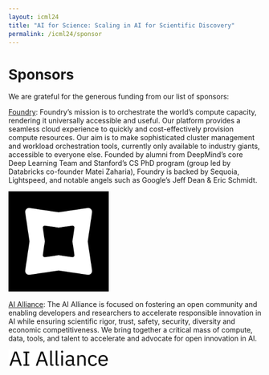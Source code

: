 ```yaml
---
layout: icml24
title: "AI for Science: Scaling in AI for Scientific Discovery"
permalink: /icml24/sponsor
---
```


# Sponsors

We are grateful for the generous funding from our list of sponsors:

[Foundry](https://www.mlfoundry.com/): Foundry’s mission is to orchestrate the world’s compute capacity, rendering it universally accessible and useful. Our platform provides a seamless cloud experience to quickly and cost-effectively provision compute resources. Our aim is to make sophisticated cluster management and workload orchestration tools, currently only available to industry giants, accessible to everyone else. Founded by alumni from DeepMind’s core Deep Learning Team and Stanford’s CS PhD program (group led by Databricks co-founder Matei Zaharia), Foundry is backed by Sequoia, Lightspeed, and notable angels such as Google’s Jeff Dean & Eric Schmidt. 

<img src="./assets/images/foundry.png" width="200"/>

[AI Alliance](https://thealliance.ai/): The AI Alliance is focused on fostering an open community and enabling developers and researchers to accelerate responsible innovation in AI while ensuring scientific rigor, trust, safety, security, diversity and economic competitiveness. We bring together a critical mass of compute, data, tools, and talent to accelerate and advocate for open innovation in AI.

<!-- ![foundry](./assets/images/foundry.png) -->

<img src="./assets/images/AI_Alliance_Wordmark_pos.png" width="200"/>

<!-- ![aialliance](./assets/images/AI_Alliance_Wordmark_pos.png) -->
